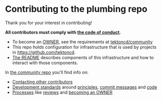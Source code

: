 # Contributing to the plumbing repo

Thank you for your interest in contributing!

**All contributors must comply with
[the code of conduct](./code-of-conduct.md).**

* To become an [OWNER](OWNER), see the requirements at [tektoncd/community](https://github.com/tektoncd/community/blob/main/process.md#requirements)
* This repo holds configuration for infrastructure that is used by projects in
  https://github.com/tektoncd.
* [The README](README.md) describes components of this infrastructure and how to interact
  with those components.

In [the community repo](https://github.com/tektoncd/community) you'll
find info on:

* [Contacting other contributors](https://github.com/tektoncd/community/blob/main/contact.md)
* [Development standards](https://github.com/tektoncd/community/blob/main/standards.md) around
  [principles](https://github.com/tektoncd/community/blob/main/standards.md#principles),
  [commit messages](https://github.com/tektoncd/community/blob/main/standards.md#commit-messages)
  and [code](https://github.com/tektoncd/community/blob/main/standards.md#coding-standards)
* [Processes](https://github.com/tektoncd/community/blob/main/process.md) like
  [reviews](https://github.com/tektoncd/community/blob/main/process.md#reviews)
  and [becoming an OWNER](https://github.com/tektoncd/community/blob/main/process.md#owners)
